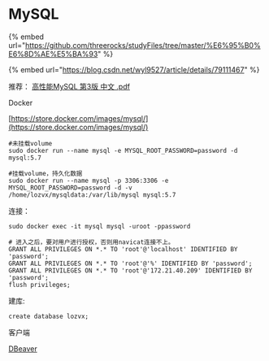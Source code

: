 # MySQL

{% embed url="https://github.com/threerocks/studyFiles/tree/master/%E6%95%B0%E6%8D%AE%E5%BA%93" %}

{% embed url="https://blog.csdn.net/wyl9527/article/details/79111467" %}

推荐： [高性能MySQL 第3版 中文 .pdf](https://github.com/threerocks/studyFiles/blob/master/%E6%95%B0%E6%8D%AE%E5%BA%93/%E9%AB%98%E6%80%A7%E8%83%BDMySQL%20%E7%AC%AC3%E7%89%88%20%E4%B8%AD%E6%96%87%20.pdf)

Docker

[https://store.docker.com/images/mysql/](https://store.docker.com/images/mysql/)

```text
#未挂载volume
sudo docker run --name mysql -e MYSQL_ROOT_PASSWORD=password -d mysql:5.7

#挂载volume，持久化数据
sudo docker run --name mysql -p 3306:3306 -e MYSQL_ROOT_PASSWORD=password -d -v /home/lozvx/mysqldata:/var/lib/mysql mysql:5.7
```

连接：

```text
sudo docker exec -it mysql mysql -uroot -ppassword

# 进入之后，要对用户进行授权，否则用navicat连接不上。
GRANT ALL PRIVILEGES ON *.* TO 'root'@'localhost' IDENTIFIED BY 'password';
GRANT ALL PRIVILEGES ON *.* TO 'root'@'%' IDENTIFIED BY 'password';
GRANT ALL PRIVILEGES ON *.* TO 'root'@'172.21.40.209' IDENTIFIED BY 'password';
flush privileges;
```

建库:

```text
create database lozvx;
```

客户端

 [DBeaver](https://dbeaver.io/)



